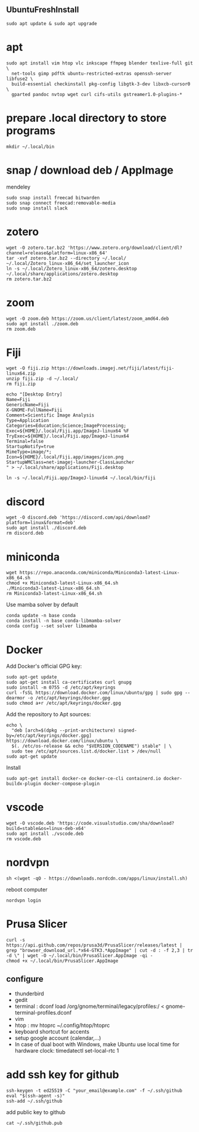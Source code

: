 ## UbuntuFreshInstall
```
sudo apt update & sudo apt upgrade
```
# apt

```
sudo apt install vim htop vlc inkscape ffmpeg blender texlive-full git \
  net-tools gimp pdftk ubuntu-restricted-extras openssh-server libfuse2 \
  build-essential checkinstall pkg-config libgtk-3-dev libxcb-cursor0 \
  gparted pandoc nvtop wget curl cifs-utils gstreamer1.0-plugins-*
```

# prepare .local directory to store programs

```
mkdir ~/.local/bin
```

# snap / download deb / AppImage
mendeley

```
sudo snap install freecad bitwarden
sudo snap connect freecad:removable-media
sudo snap install slack
```

# zotero

```
wget -O zotero.tar.bz2 'https://www.zotero.org/download/client/dl?channel=release&platform=linux-x86_64'
tar -xvf zotero.tar.bz2 --directory ~/.local/
~/.local/Zotero_linux-x86_64/set_launcher_icon
ln -s ~/.local/Zotero_linux-x86_64/zotero.desktop ~/.local/share/applications/zotero.desktop
rm zotero.tar.bz2
```

# zoom
```
wget -O zoom.deb https://zoom.us/client/latest/zoom_amd64.deb
sudo apt install ./zoom.deb
rm zoom.deb
```

# Fiji
```
wget -O fiji.zip https://downloads.imagej.net/fiji/latest/fiji-linux64.zip
unzip fiji.zip -d ~/.local/
rm fiji.zip

echo "[Desktop Entry]
Name=Fiji
GenericName=Fiji
X-GNOME-FullName=Fiji
Comment=Scientific Image Analysis
Type=Application
Categories=Education;Science;ImageProcessing;
Exec=${HOME}/.local/Fiji.app/ImageJ-linux64 %F
TryExec=${HOME}/.local/Fiji.app/ImageJ-linux64
Terminal=false
StartupNotify=true
MimeType=image/*;
Icon=${HOME}/.local/Fiji.app/images/icon.png
StartupWMClass=net-imagej-launcher-ClassLauncher
" > ~/.local/share/applications/Fiji.desktop

ln -s ~/.local/Fiji.app/ImageJ-linux64 ~/.local/bin/fiji
```

# discord
```
wget -O discord.deb 'https://discord.com/api/download?platform=linux&format=deb'
sudo apt install ./discord.deb
rm discord.deb
```

# miniconda
```
wget https://repo.anaconda.com/miniconda/Miniconda3-latest-Linux-x86_64.sh
chmod +x Miniconda3-latest-Linux-x86_64.sh
./Miniconda3-latest-Linux-x86_64.sh
rm Miniconda3-latest-Linux-x86_64.sh
```

Use mamba solver by default 

```
conda update -n base conda
conda install -n base conda-libmamba-solver
conda config --set solver libmamba
```

# Docker

Add Docker's official GPG key:
```
sudo apt-get update
sudo apt-get install ca-certificates curl gnupg
sudo install -m 0755 -d /etc/apt/keyrings
curl -fsSL https://download.docker.com/linux/ubuntu/gpg | sudo gpg --dearmor -o /etc/apt/keyrings/docker.gpg
sudo chmod a+r /etc/apt/keyrings/docker.gpg
```

Add the repository to Apt sources:
```
echo \
  "deb [arch=$(dpkg --print-architecture) signed-by=/etc/apt/keyrings/docker.gpg] https://download.docker.com/linux/ubuntu \
  $(. /etc/os-release && echo "$VERSION_CODENAME") stable" | \
  sudo tee /etc/apt/sources.list.d/docker.list > /dev/null
sudo apt-get update
```

Install 
```
sudo apt-get install docker-ce docker-ce-cli containerd.io docker-buildx-plugin docker-compose-plugin
```

# vscode
```
wget -O vscode.deb 'https://code.visualstudio.com/sha/download?build=stable&os=linux-deb-x64'
sudo apt install ./vscode.deb
rm vscode.deb
```

# nordvpn
```
sh <(wget -qO - https://downloads.nordcdn.com/apps/linux/install.sh)
```

reboot computer 

```
nordvpn login
```
# Prusa Slicer 

```
curl -s https://api.github.com/repos/prusa3d/PrusaSlicer/releases/latest | grep "browser_download_url.*x64-GTK3.*AppImage" | cut -d : -f 2,3 | tr -d \" | wget -O ~/.local/bin/PrusaSlicer.AppImage -qi -
chmod +x ~/.local/bin/PrusaSlicer.AppImage 
```

## configure
- thunderbird
- gedit 
- terminal : dconf load /org/gnome/terminal/legacy/profiles:/ < gnome-terminal-profiles.dconf
- vim
- htop : mv htoprc ~/.config/htop/htoprc
- keyboard shortcut for accents
- setup google account (calendar,...)
- In case of dual boot with Windows, make Ubuntu use local time for hardware clock: timedatectl set-local-rtc 1

# add ssh key for github

```
ssh-keygen -t ed25519 -C "your_email@example.com" -f ~/.ssh/github
eval "$(ssh-agent -s)"
ssh-add ~/.ssh/github
```

add public key to github

```
cat ~/.ssh/github.pub
```
